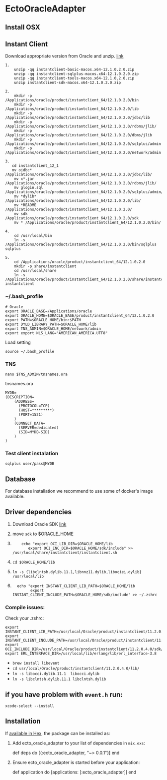 # EctoOracleAdapter


## Install OSX
## Instant Client
Download appropriate version from Oracle and unzip. [link](http://www.oracle.com/technetwork/topics/intel-macsoft-096467.html)
```
1. 
    unzip -qq instantclient-basic-macos.x64-12.1.0.2.0.zip
    unzip -qq instantclient-sqlplus-macos.x64-12.1.0.2.0.zip
    unzip -qq instantclient-tools-macos.x64-12.1.0.2.0.zip
    unzip instantclient-sdk-macos.x64-12.1.0.2.0.zip

2.     
    mkdir -p /Applications/oracle/product/instantclient_64/12.1.0.2.0/bin  
    mkdir -p /Applications/oracle/product/instantclient_64/12.1.0.2.0/lib  
    mkdir -p /Applications/oracle/product/instantclient_64/12.1.0.2.0/jdbc/lib
    mkdir -p /Applications/oracle/product/instantclient_64/12.1.0.2.0/rdbms/jlib/
    mkdir -p /Applications/oracle/product/instantclient_64/12.1.0.2.0/dbms/jlib  
    mkdir -p /Applications/oracle/product/instantclient_64/12.1.0.2.0/sqlplus/admin
    mkdir -p /Applications/oracle/product/instantclient_64/12.1.0.2.0/network/admin

3. 
   cd instantclient_12_1
   mv ojdbc* /Applications/oracle/product/instantclient_64/12.1.0.2.0/jdbc/lib/
    mv x*.jar /Applications/oracle/product/instantclient_64/12.1.0.2.0/rdbms/jlib/
    mv glogin.sql /Applications/oracle/product/instantclient_64/12.1.0.2.0/sqlplus/admin/
    mv *dylib* /Applications/oracle/product/instantclient_64/12.1.0.2.0/lib/ 
    mv *README /Applications/oracle/product/instantclient_64/12.1.0.2.0/
    mv sdk /Applications/oracle/product/instantclient_64/12.1.0.2.0/sdk
    mv * /Applications/oracle/product/instantclient_64/12.1.0.2.0/bin/

4. 
    cd /usr/local/bin
    ln -s /Applications/oracle/product/instantclient_64/12.1.0.2.0/bin/sqlplus sqlplus

5. 
    cd /Applications/oracle/product/instantclient_64/12.1.0.2.0
    mkdir -p share/instantclient
    cd /usr/local/share
    ln -s /Applications/oracle/product/instantclient_64/12.1.0.2.0/share/instantclient/ instantclient
```
### ~/.bash_profile
``` 
# Oracle
export ORACLE_BASE=/Applications/oracle
export ORACLE_HOME=$ORACLE_BASE/product/instantclient_64/12.1.0.2.0
export PATH=$ORACLE_HOME/bin:$PATH
export DYLD_LIBRARY_PATH=$ORACLE_HOME/lib
export TNS_ADMIN=$ORACLE_HOME/network/admin
export export NLS_LANG="AMERICAN_AMERICA.UTF8"    
```    
Load setting
```
source ~/.bash_profile
```
### TNS
```
nano $TNS_ADMIN/tnsnames.ora
```
tnsnames.ora
```
MYDB=
(DESCRIPTION=
    (ADDRESS=
      (PROTOCOL=TCP)
      (HOST=*********)
      (PORT=1521)
    )
    (CONNECT_DATA=
      (SERVER=dedicated)
      (SID=MYDB-SID)
    )  
)
```
### Test client instalation
```
sqlplus user/pass@MYDB
```


## Database

For database installation we recommend to use some of docker's image available.

## Driver dependencies

1. Download Oracle SDK [link](http://www.oracle.com/technetwork/topics/intel-macsoft-096467.html)
2. move `sdk` to $ORACLE_HOME

3. ```
       echo "export OCI_LIB_DIR=$ORACLE_HOME/lib
          export OCI_INC_DIR=$ORACLE_HOME/sdk/include" >> /usr/local/share/instantclient/instantclient.sh 

4. `cd $ORACLE_HOME/lib`
5. `ln -s {libclntsh.dylib.11.1,libnnz11.dylib,libociei.dylib} /usr/local/lib`

6. ```
     echo "export INSTANT_CLIENT_LIB_PATH=$ORACLE_HOME/lib
           export INSTANT_CLIENT_INCLUDE_PATH=$ORACLE_HOME/sdk/include" >> ~/.zshrc 

### Compile issues:
Check your .zshrc:
```
export INSTANT_CLIENT_LIB_PATH=/usr/local/Oracle/product/instantclient/11.2.0.4.0/lib
export INSTANT_CLIENT_INCLUDE_PATH=/usr/local/Oracle/product/instantclient/11.2.0.4.0/sdk/include
export OCI_INCLUDE_DIR=/usr/local/Oracle/product/instantclient/11.2.0.4.0/sdk/include
export ERL_INTERFACE_DIR=/usr/local/lib/erlang/lib/erl_interface-3.8
```
* `brew install libevent`
* `cd usr/local/Oracle/product/instantclient/11.2.0.4.0/lib/`
* `ln -s libocci.dylib.11.1  libocci.dylib`
* `ln -s libclntsh.dylib.11.1 libclntsh.dylib`

## if you have problem with `event.h` run:
`xcode-select --install`
## Installation

If [available in Hex](https://hex.pm/docs/publish), the package can be installed as:

  1. Add ecto_oracle_adapter to your list of dependencies in `mix.exs`:

        def deps do
          [{:ecto_oracle_adapter, "~> 0.0.1"}]
        end

  2. Ensure ecto_oracle_adapter is started before your application:

        def application do
          [applications: [:ecto_oracle_adapter]]
        end

